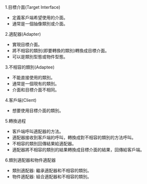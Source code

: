 

1.目標介面(Target Interface)
- 定義客戶端希望使用的介面。
- 通常是一個抽像類別或介面。

2.適配器(Adapter)
- 實現目標介面。
- 將不相容的類別(即要轉換的類別)轉換成目標介面。
- 可以是類別型態或物件型態。

3.不相容的類別(Adaptee)
- 不能直接使用的類別。
- 通常是一個現有的類別。
- 介面和目標介面不相同。

4.客戶端(Client)
- 想要使用目標介面的類別。

5.轉換過程
- 客戶端呼叫適配器的方法。
- 適配器接收到客戶端的呼叫，轉換成對不相容的類別的方法呼叫。
- 不相容的類別回傳結果給適配器。
- 適配器將不相容的類別的結果轉換成目標介面的結果，回傳給客戶端。

6.類別適配器和物件適配器
- 類別適配器: 繼承適配器和不相容的類別。
- 物件適配器: 組合適配器和不相容的類別。